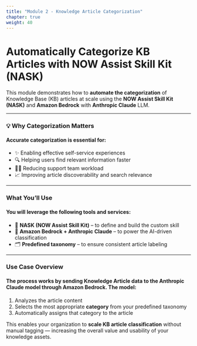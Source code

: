 ```yaml
---
title: "Module 2 - Knowledge Article Categorization"
chapter: true
weight: 40
---
```


# Automatically Categorize KB Articles with NOW Assist Skill Kit (NASK)

This module demonstrates how to **automate the categorization** of Knowledge Base (KB) articles at scale using the **NOW Assist Skill Kit (NASK)** and **Amazon Bedrock** with **Anthropic Claude** LLM.

---

### 💡 Why Categorization Matters

#### Accurate categorization is essential for:

- ✨ Enabling effective self-service experiences
- 🔍 Helping users find relevant information faster
- 🧑‍💻 Reducing support team workload
- 📈 Improving article discoverability and search relevance

---

### What You’ll Use

#### You will leverage the following tools and services:

- 🧠 **NASK (NOW Assist Skill Kit)** – to define and build the custom skill
- 🔗 **Amazon Bedrock + Anthropic Claude** – to power the AI-driven classification
- 🗂️ **Predefined taxonomy** – to ensure consistent article labeling

---

### Use Case Overview

#### The process works by sending Knowledge Article data to the Anthropic Claude model through Amazon Bedrock. The model:

1. Analyzes the article content  
2. Selects the most appropriate **category** from your predefined taxonomy  
3. Automatically assigns that category to the article

This enables your organization to **scale KB article classification** without manual tagging — increasing the overall value and usability of your knowledge assets.